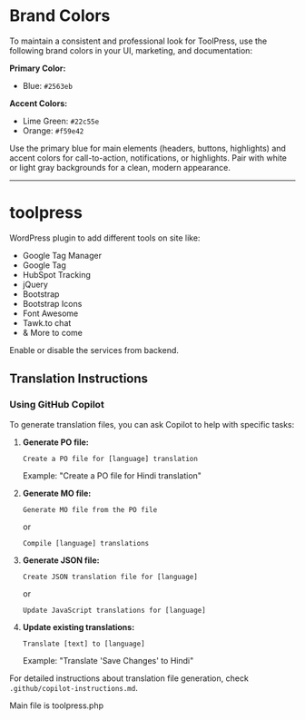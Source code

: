 # Brand Colors

To maintain a consistent and professional look for ToolPress, use the following brand colors in your UI, marketing, and documentation:

**Primary Color:**
- Blue: `#2563eb`

**Accent Colors:**
- Lime Green: `#22c55e`
- Orange: `#f59e42`

Use the primary blue for main elements (headers, buttons, highlights) and accent colors for call-to-action, notifications, or highlights. Pair with white or light gray backgrounds for a clean, modern appearance.

---
# toolpress
WordPress plugin to add different tools on site like:
- Google Tag Manager
- Google Tag
- HubSpot Tracking
- jQuery
- Bootstrap
- Bootstrap Icons
- Font Awesome
- Tawk.to chat
- & More to come

Enable or disable the services from backend.

## Translation Instructions

### Using GitHub Copilot

To generate translation files, you can ask Copilot to help with specific tasks:

1. **Generate PO file:**
   ```
   Create a PO file for [language] translation
   ```
   Example: "Create a PO file for Hindi translation"

2. **Generate MO file:**
   ```
   Generate MO file from the PO file
   ```
   or
   ```
   Compile [language] translations
   ```

3. **Generate JSON file:**
   ```
   Create JSON translation file for [language]
   ```
   or
   ```
   Update JavaScript translations for [language]
   ```

4. **Update existing translations:**
   ```
   Translate [text] to [language]
   ```
   Example: "Translate 'Save Changes' to Hindi"

For detailed instructions about translation file generation, check `.github/copilot-instructions.md`.

Main file is toolpress.php